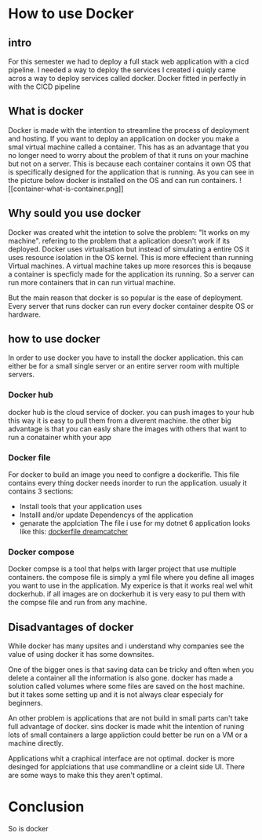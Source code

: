 # How to use Docker
## intro
For this semester we had to deploy a full stack web application with a cicd pipeline. I needed a way to deploy the services I created i quiqly came acros a way to deploy services called docker. Docker fitted in perfectly in with the CICD pipeline 

## What is docker
Docker is made with the intention to streamline the process of deployment and hosting. If you want to deploy an application on docker you make a smal virtual machine called a container. This has as an advantage that you no longer need to worry about the problem of that it runs on your machine but not on a server. This is because each container contains it own OS that is specifically designed for the application that is running. 
As you can see in the picture below docker is installed on the OS and can run containers.
![[container-what-is-container.png]]
## Why sould you use docker
Docker was created whit the intetion to solve the problem: "It works on my machine". refering to the problem that a aplication doesn't work if its deployed. Docker uses virtualsation but instead of simulating a entire OS it uses resource isolation in the OS kernel. This is more effecient than running Virtual machines. A virtual machine takes up more resorces this is beqause a container is specficly made for the application its running. So a server can run more containers that in can run virtual machine.

But the main reason that docker is so popular is the ease of deployment. Every server that runs docker can run every docker container despite OS or hardware. 

## how to use docker
In order to use docker you have to install the docker application. this can either be for a small single server or an entire server room with multiple servers. 
### Docker hub
docker hub is the cloud service of docker. you can push images to your hub this way it is easy to pull them from a diverent machine. the other big advantage is that you can easly share the images with others that want to run a conatainer whith your app

### Docker file
For docker to build an image you need to configre a dockerifle. This file contains every thing docker needs inorder to run the application. usualy it contains 3 sections:
- Install tools that your application uses
- Installl and/or update Dependencys of the application
- genarate the applciation
The file i use for my dotnet 6 application looks like this: [dockerfile dreamcatcher](https://github.com/TjerkZ/s3-dreamcatcher-api/blob/124849a110c679003190728fd0071af236a29e98/s3-dreamcatcher-api/Dockerfile)

### Docker compose 
Docker compse is a tool that helps with larger project that use multiple containers. the compose file is simply a yml file where you define all images you want to use in the application.
My experice is that it works real wel whit dockerhub. if all images are on dockerhub it is very easy to pul them with the compse file and run from any machine.

## Disadvantages of docker
While docker has many upsites and i understand why companies see the value of using docker it has some downsites.

One of the bigger ones is that saving data can be tricky and often when you delete a container all the information is also gone.  docker has made a solution called volumes where some files are saved on the host machine. but it takes some setting up and it is not always clear especialy for beginners.

An other problem is applications that are not build in small parts can't take full advantage of docker. sins docker is made whit the intention of runing lots of small containers a large appliction could better be run on a VM or a machine directly.

Applications whit a craphical interface are not optimal. docker is more desinged for applciations that use commandline or a cleint side UI. There are some ways to make this they aren't optimal.

# Conclusion
So is docker 